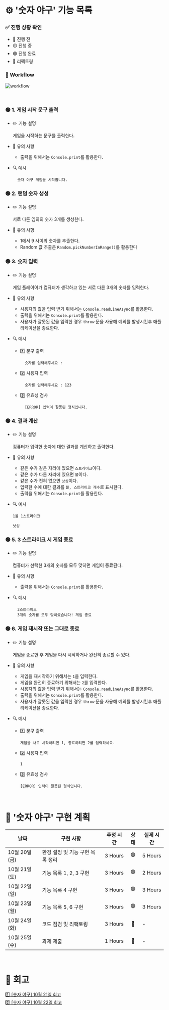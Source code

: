 # ⚙️ '숫자 야구' 기능 목록

### ✅ 진행 상황 확인

- 🔴 진행 전
- 🟡 진행 중
- 🟢 진행 완료
- 🔵 리팩토링

### 🔗 Workflow

![workflow](./workflow.png)

<br />

### 🟢 1. 게임 시작 문구 출력

- ✏️ 기능 설명

  게임을 시작하는 문구를 출력한다.

- 🚫 유의 사항

  - 출력을 위해서는 `Console.print`를 활용한다.

- 🔍 예시

        숫자 야구 게임을 시작합니다.

### 🟢 2. 랜덤 숫자 생성

- ✏️ 기능 설명

  서로 다른 임의의 숫자 3개를 생성한다.

- 🚫 유의 사항

  - 1에서 9 사이의 숫자를 추출한다.
  - Random 값 추출은 `Random.pickNumberInRange()`를 활용한다

### 🟢 3. 숫자 입력

- ✏️ 기능 설명

  게임 플레이어가 컴퓨터가 생각하고 있는 서로 다른 3개의 숫자를 입력한다.

- 🚫 유의 사항

  - 사용자의 값을 입력 받기 위해서는 `Console.readLineAsync`를 활용한다.
  - 출력을 위해서는 `Console.print`를 활용한다.
  - 사용자가 잘못된 값을 입력한 경우 `throw` 문을 사용해 예외를 발생시킨후 애플리케이션을 종료한다.

- 🔍 예시

  - 1️⃣ 문구 출력

          숫자를 입력해주세요 :

  - 2️⃣ 사용자 입력

          숫자를 입력해주세요 : 123

  - 3️⃣ 유효성 검사

          [ERROR] 입력이 잘못된 형식입니다.

### 🟢 4. 결과 계산

- ✏️ 기능 설명

  컴퓨터가 입력한 숫자에 대한 결과를 계산하고 출력한다.

- 🚫 유의 사항

  - 같은 수가 같은 자리에 있으면 `스트라이크`이다.
  - 같은 수가 다른 자리에 있으면 `볼`이다.
  - 같은 수가 전혀 없으면 `낫싱`이다.
  - 입력한 수에 대한 결과를 `볼, 스트라이크 개수`로 표시한다.
  - 출력을 위해서는 `Console.print`를 활용한다.

- 🔍 예시

  ```
  1볼 1스트라이크
  ```

  ```
  낫싱
  ```

### 🟢 5. 3 스트라이크 시 게임 종료

- ✏️ 기능 설명

  컴퓨터가 선택한 3개의 숫자를 모두 맞히면 게임이 종료된다.

- 🚫 유의 사항

  - 출력을 위해서는 `Console.print`를 활용한다.

- 🔍 예시

        3스트라이크
        3개의 숫자를 모두 맞히셨습니다! 게임 종료

### 🟢 6. 게임 재시작 또는 그대로 종료

- ✏️ 기능 설명

  게임을 종료한 후 게임을 다시 시작하거나 완전히 종료할 수 있다.

- 🚫 유의 사항

  - 게임을 재시작하기 위해서는 `1`을 입력한다.
  - 게임을 완전히 종료하기 위해서는 `2`를 입력한다.
  - 사용자의 값을 입력 받기 위해서는 `Console.readLineAsync`를 활용한다.
  - 출력을 위해서는 `Console.print`를 활용한다.
  - 사용자가 잘못된 값을 입력한 경우 `throw` 문을 사용해 예외를 발생시킨후 애플리케이션을 종료한다.

- 🔍 예시

  - 1️⃣ 문구 출력

        게임을 새로 시작하려면 1, 종료하려면 2를 입력하세요.

  - 2️⃣ 사용자 입력

        1

  - 3️⃣ 유효성 검사

        [ERROR] 입력이 잘못된 형식입니다.

<br/>

# 📆 '숫자 야구' 구현 계획

<table>
<thead>
<th style="text-align: center">날짜</th>
<th style="text-align: center">구현 사항</th>
<th style="text-align: center">추정 시간</th>
<th style="text-align: center">상태</th>
<th style="text-align: center">실제 시간</th>
</thead>
<tr>
<td>10월 20일 (금)</td>
<td>환경 설정 및 기능 구현 목록 정리</td>
<td>3 Hours</td>
<td style="text-align: center">🟢</td>
<td>5 Hours</td>
</tr>
<tr>
<td>10월 21일 (토)</td>
<td>기능 목록 1, 2, 3 구현</td>
<td>3 Hours</td>
<td style="text-align: center">🟢</td>
<td>2 Hours</td>
</tr>
<tr>
<td>10월 22일 (일)</td>
<td>기능 목록 4 구현</td>
<td>3 Hours</td>
<td style="text-align: center">🟢</td>
<td>3 Hours</td>
</tr>
<tr>
<td>10월 23일 (월)</td>
<td>기능 목록 5, 6 구현</td>
<td>3 Hours</td>
<td style="text-align: center">🟢</td>
<td>3 Hours</td>
</tr>
<tr>
<td>10월 24일 (화)</td>
<td>코드 점검 및 리팩토링</td>
<td>3 Hours</td>
<td style="text-align: center">🔴</td>
<td>-</td>
</tr>
<tr>
<td>10월 25일 (수)</td>
<td>과제 제출</td>
<td>1 Hours</td>
<td style="text-align: center">🔴</td>
<td>-</td>
</tr>
</table>

<br />

# 🚀 회고

<a href="https://invented-lantern-19c.notion.site/10-21-f63d253a5da14d5cbcd58892a6f63a87?pvs=4">1️⃣ [숫자 야구] 10월 21일 회고</a>  
<a href="https://invented-lantern-19c.notion.site/10-22-ad3f0902b3af4987a172ccc7d9f65019?pvs=4">2️⃣ [숫자 야구] 10월 22일 회고</a>
